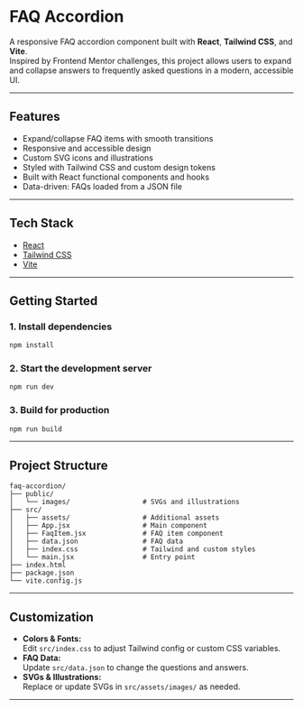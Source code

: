 # FAQ Accordion

A responsive FAQ accordion component built with **React**, **Tailwind CSS**, and **Vite**.  
Inspired by Frontend Mentor challenges, this project allows users to expand and collapse answers to frequently asked questions in a modern, accessible UI.

---

## Features

- Expand/collapse FAQ items with smooth transitions
- Responsive and accessible design
- Custom SVG icons and illustrations
- Styled with Tailwind CSS and custom design tokens
- Built with React functional components and hooks
- Data-driven: FAQs loaded from a JSON file

---

## Tech Stack

- [React](https://react.dev/)
- [Tailwind CSS](https://tailwindcss.com/)
- [Vite](https://vitejs.dev/)

---

## Getting Started

### 1. Install dependencies

```bash
npm install
```

### 2. Start the development server

```bash
npm run dev
```

### 3. Build for production

```bash
npm run build
```

---

## Project Structure

```
faq-accordion/
├── public/
│   └── images/                  # SVGs and illustrations
├── src/
│   ├── assets/                  # Additional assets
│   ├── App.jsx                  # Main component
│   ├── FaqItem.jsx              # FAQ item component
│   ├── data.json                # FAQ data
│   ├── index.css                # Tailwind and custom styles
│   └── main.jsx                 # Entry point
├── index.html
├── package.json
└── vite.config.js
```

---

## Customization

- **Colors & Fonts:**  
  Edit `src/index.css` to adjust Tailwind config or custom CSS variables.
- **FAQ Data:**  
  Update `src/data.json` to change the questions and answers.
- **SVGs & Illustrations:**  
  Replace or update SVGs in `src/assets/images/` as needed.

---